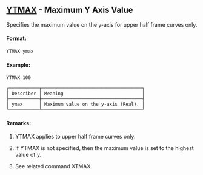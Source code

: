 ## [YTMAX](https://nexus.hexagon.com/documentationcenter/bundle/MSC_Nastran_2022.4/page/Nastran_Combined_Book/qrg/casecontrol4c/TOC.YTMAX.xhtml) - Maximum Y Axis Value

Specifies the maximum value on the y-axis for upper half frame curves only.

#### Format:

```nastran
YTMAX ymax
```

#### Example:

```nastran
YTMAX 100
```

```text
┌───────────┬─────────────────────────────────────┐
│ Describer │ Meaning                             │
├───────────┼─────────────────────────────────────┤
│ ymax      │ Maximum value on the y-axis (Real). │
└───────────┴─────────────────────────────────────┘
```
#### Remarks:

1. YTMAX applies to upper half frame curves only.

2. If YTMAX is not specified, then the maximum value is set to the highest value of y.

3. See related command XTMAX.

